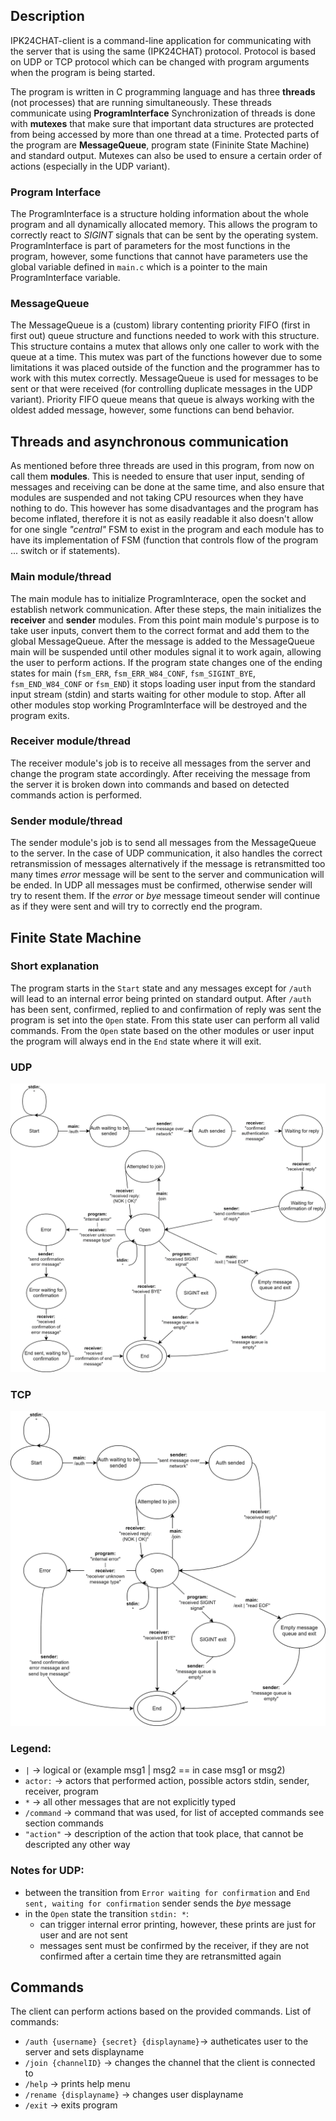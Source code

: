 ## Description
IPK24CHAT-client is a command-line application for communicating with the server that is using the same (IPK24CHAT) protocol. Protocol is based on UDP or TCP protocol which can be changed with program arguments when the program is being started.

The program is written in C programming language and has three **threads** (not processes) that are running simultaneously. These threads communicate using **ProgramInterface** Synchronization of threads is done with **mutexes** that make sure that important data structures are protected from being accessed by more than one thread at a time. Protected parts of the program are **MessageQueue**, program state (Fininite State Machine) and standard output. Mutexes can also be used to ensure a certain order of actions (especially in the UDP variant).

### Program Interface
The ProgramInterface is a structure holding information about the whole program and all dynamically allocated memory. This allows the program to correctly react to *SIGINT* signals that can be sent by the operating system. ProgramInterface is part of parameters for the most functions in the program, however, some functions that cannot have parameters use the global variable defined in `main.c` which is a pointer to the main ProgramInterface variable.

### MessageQueue
The MessageQueue is a (custom) library contenting priority FIFO (first in first out) queue structure and functions needed to work with this structure. This structure contains a mutex that allows only one caller to work with the queue at a time. This mutex was part of the functions however due to some limitations it was placed outside of the function and the programmer has to work with this mutex correctly. MessageQueue is used for messages to be sent or that were received (for controlling duplicate messages in the UDP variant). Priority FIFO queue means that queue is always working with the oldest added message, however, some functions can bend behavior.

## Threads and asynchronous communication 
As mentioned before three threads are used in this program, from now on call them **modules**. This is needed to ensure that user input, sending of messages and receiving can be done at the same time, and also ensure that modules are suspended and not taking CPU resources when they have nothing to do. This however has some disadvantages and the program has become inflated, therefore it is not as easily readable it also doesn't allow for one single *"central"* FSM to exist in the program and each module has to have its implementation of FSM (function that controls flow of the program ... switch or if statements).

### Main module/thread
The main module has to initialize ProgramInterace, open the socket and establish network communication. After these steps, the main initializes the **receiver** and **sender** modules. From this point main module's purpose is to take user inputs, convert them to the correct format and add them to the global MessageQueue. After the message is added to the MessageQueue main will be suspended until other modules signal it to work again, allowing the user to perform actions. If the program state changes one of the ending states for main (`fsm_ERR`, `fsm_ERR_W84_CONF`, `fsm_SIGINT_BYE`, `fsm_END_W84_CONF` or `fsm_END`) it stops loading user input from the standard input stream (stdin) and starts waiting for other module to stop. After all other modules stop working ProgramInterface will be destroyed and the program exits.

### Receiver module/thread
The receiver module's job is to receive all messages from the server and change the program state accordingly. After receiving the message from the server it is broken down into commands and based on detected commands action is performed.

### Sender module/thread
The sender module's job is to send all messages from the MessageQueue to the server. In the case of UDP communication, it also handles the correct retransmission of messages alternatively if the message is retransmitted too many times *error* message will be sent to the server and communication will be ended. In UDP all messages must be confirmed, otherwise sender will try to resent them. If the *error* or *bye* message timeout sender will continue as if they were sent and will try to correctly end the program.

## Finite State Machine

### Short explanation
The program starts in the `Start` state and any messages except for `/auth` will lead to an internal error being printed on standard output. After `/auth` has been sent, confirmed, replied to and confirmation of reply was sent the program is set into the `Open` state. From this state user can perform all valid commands. From the `Open` state based on the other modules or user input the program will always end in the `End` state where it will exit.

### UDP
![UDP Finite State Machine](ipk_fsm_udp.drawio.svg)
### TCP
![TCP Finite State Machine](ipk_fsm_tcp.drawio.svg)


### Legend:
 - `|` -> logical or (example msg1 | msg2 == in case msg1 or msg2)
 - `actor:` -> actors that performed action, possible actors stdin, sender, receiver, program
 - `*` -> all other messages that are not explicitly typed
 - `/command` -> command that was used, for list of accepted commands see section commands
 - `"action"` -> description of the action that took place, that cannot be descripted any other way 

### Notes for UDP:
 - between the transition from `Error waiting for confirmation` and `End sent, waiting for confirmation` sender sends the *bye* message
 - in the `Open` state the transition `stdin: *`:
    * can trigger internal error printing, however, these prints are just for user and are not sent
    * messages sent must be confirmed by the receiver, if they are not confirmed after a certain time they are retransmitted again 


## Commands
The client can perform actions based on the provided commands. List of commands:
- `/auth {username} {secret} {displayname}`-> autheticates user to the server and sets displayname
- `/join {channelID}` -> changes the channel that the client is connected to
- `/help` -> prints help menu
- `/rename {displayname}` -> changes user displayname
- `/exit` -> exits program
